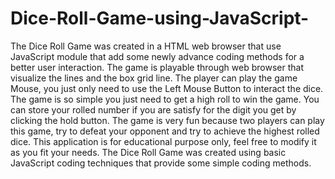 # Dice-Roll-Game-using-JavaScript-
The Dice Roll Game was created in a HTML web browser that use JavaScript module that add some newly advance coding methods for a better user interaction. The game is playable through web browser that visualize the lines and the box grid line. The player can play the game Mouse, you just only need to use the Left Mouse Button to interact the dice. The game is so simple you just need to get a high roll to win the game. You can store your rolled number if you are satisfy for the digit you get by clicking the hold button. The game is very fun because two players can play this game, try to defeat your opponent and try to achieve the highest rolled dice. This application is for educational purpose only, feel free to modify it as you fit your needs. The Dice Roll Game was created using basic JavaScript coding techniques that provide some simple coding methods.

